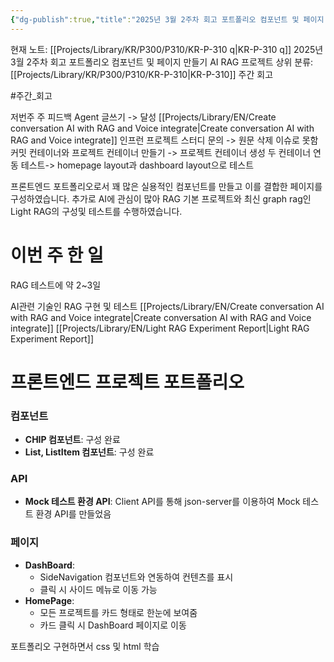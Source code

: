 ```yaml
---
{"dg-publish":true,"title":"2025년 3월 2주차 회고 포트폴리오 컴포넌트 및 페이지 만들기 AI RAG 프로젝트","description":"이번 주는 눈에 띄말한 포트폴리오 진전이 있었고, RAG프로젝트를 수행했습니다.","permalink":"/projects/library/kr/p300/p310/kr-p-310-q/","dgPassFrontmatter":true,"noteIcon":"0","created":"2025-03-10T00:07:04.083+09:00","updated":"2025-03-18T11:09:16.416+09:00"}
---
```


현재 노트: [[Projects/Library/KR/P300/P310/KR-P-310 q\|KR-P-310 q]] 2025년 3월 2주차 회고 포트폴리오 컴포넌트 및 페이지 만들기 AI RAG 프로젝트
상위 분류: [[Projects/Library/KR/P300/P310/KR-P-310\|KR-P-310]] 주간 회고

#주간_회고

 
 저번주 주 피드백
Agent 글쓰기 -> 달성 [[Projects/Library/EN/Create conversation AI with RAG and Voice integrate\|Create conversation AI with RAG and Voice integrate]]
인프런 프로젝트 스터디 문의 -> 원문 삭제 이슈로 못함
커밋 컨테이너와 프로젝트 컨테이너 만들기 -> 프로젝트 컨테이너 생성
두 컨테이너 연동 테스트-> homepage layout과 dashboard layout으로 테스트

프론트엔드 포트폴리오로서 꽤 많은 실용적인 컴포넌트를 만들고 이를 결합한 페이지를 구성하였습니다. 추가로 AI에 관심이 많아 RAG 기본 프로젝트와 최신 graph rag인 Light RAG의 구성및 테스트를 수행하였습니다.


# 이번 주 한 일

RAG 테스트에 약 2~3일

AI관련 기술인 RAG 구현 및 테스트
[[Projects/Library/EN/Create conversation AI with RAG and Voice integrate\|Create conversation AI with RAG and Voice integrate]]
[[Projects/Library/EN/Light RAG Experiment Report\|Light RAG Experiment Report]]

# 프론트엔드 프로젝트 포트폴리오
### 컴포넌트
- **CHIP 컴포넌트**: 구성 완료
- **List, ListItem 컴포넌트**: 구성 완료

### API
- **Mock 테스트 환경 API**: Client API를 통해 json-server를 이용하여 Mock 테스트 환경 API를 만들었음

### 페이지
- **DashBoard**:
    - SideNavigation 컴포넌트와 연동하여 컨텐츠를 표시
    - 클릭 시 사이드 메뉴로 이동 가능
- **HomePage**:
    - 모든 프로젝트를 카드 형태로 한눈에 보여줌
    - 카드 클릭 시 DashBoard 페이지로 이동



포트폴리오 구현하면서 css 및 html 학습

